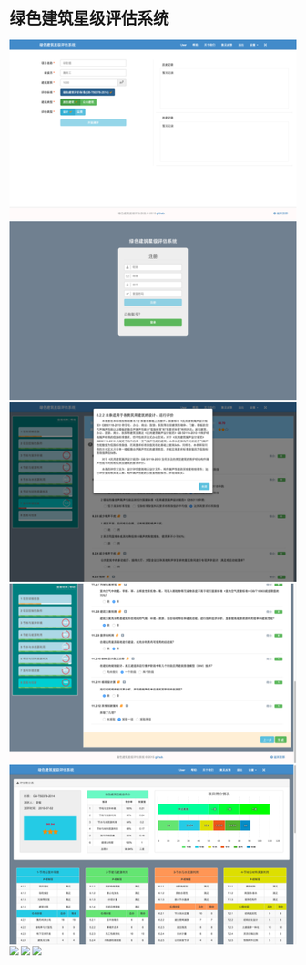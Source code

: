 # 绿色建筑星级评估系统

![](/pic/pc/1.png)
![](/pic/pc/2.png)
![](/pic/pc/3.png)
![](/pic/pc/4.png)
![](/pic/pc/5.png)
![](/pic/mb/1.png) ![](/pic/mb/2.png) ![](/pic/mb/3.png)
